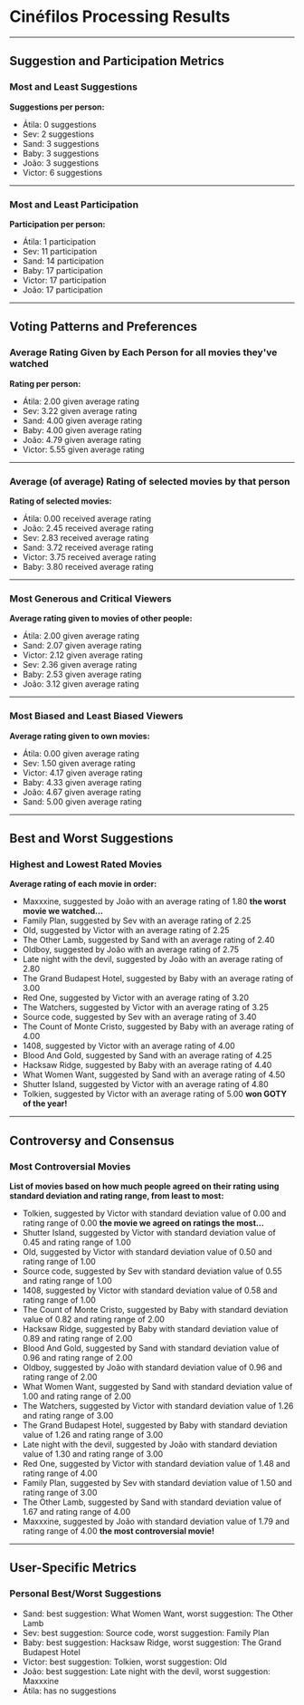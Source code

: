 # Cinéfilos Processing Results

---

## Suggestion and Participation Metrics

### Most and Least Suggestions

**Suggestions per person:**
- Átila: 0 suggestions
- Sev: 2 suggestions
- Sand: 3 suggestions
- Baby: 3 suggestions
- João: 3 suggestions
- Victor: 6 suggestions

---

### Most and Least Participation

**Participation per person:**
- Átila: 1 participation
- Sev: 11 participation
- Sand: 14 participation
- Baby: 17 participation
- Victor: 17 participation
- João: 17 participation

---

## Voting Patterns and Preferences

### Average Rating Given by Each Person for all movies they've watched

**Rating per person:**
- Átila: 2.00 given average rating
- Sev: 3.22 given average rating
- Sand: 4.00 given average rating
- Baby: 4.00 given average rating
- João: 4.79 given average rating
- Victor: 5.55 given average rating

---

### Average (of average) Rating of selected movies by that person

**Rating of selected movies:**
- Átila: 0.00 received average rating
- João: 2.45 received average rating
- Sev: 2.83 received average rating
- Sand: 3.72 received average rating
- Victor: 3.75 received average rating
- Baby: 3.80 received average rating

---

### Most Generous and Critical Viewers

**Average rating given to movies of other people:**
- Átila: 2.00 given average rating
- Sand: 2.07 given average rating
- Victor: 2.12 given average rating
- Sev: 2.36 given average rating
- Baby: 2.53 given average rating
- João: 3.12 given average rating

---

### Most Biased and Least Biased Viewers

**Average rating given to own movies:**
- Átila: 0.00 given average rating
- Sev: 1.50 given average rating
- Victor: 4.17 given average rating
- Baby: 4.33 given average rating
- João: 4.67 given average rating
- Sand: 5.00 given average rating

---

## Best and Worst Suggestions

### Highest and Lowest Rated Movies

**Average rating of each movie in order:**
- Maxxxine, suggested by João with an average rating of 1.80 **the worst movie we watched...**
- Family Plan, suggested by Sev with an average rating of 2.25
- Old, suggested by Victor with an average rating of 2.25
- The Other Lamb, suggested by Sand with an average rating of 2.40
- Oldboy, suggested by João with an average rating of 2.75
- Late night with the devil, suggested by João with an average rating of 2.80
- The Grand Budapest Hotel, suggested by Baby with an average rating of 3.00
- Red One, suggested by Victor with an average rating of 3.20
- The Watchers, suggested by Victor with an average rating of 3.25
- Source code, suggested by Sev with an average rating of 3.40
- The Count of Monte Cristo, suggested by Baby with an average rating of 4.00
- 1408, suggested by Victor with an average rating of 4.00
- Blood And Gold, suggested by Sand with an average rating of 4.25
- Hacksaw Ridge, suggested by Baby with an average rating of 4.40
- What Women Want, suggested by Sand with an average rating of 4.50
- Shutter Island, suggested by Victor with an average rating of 4.80
- Tolkien, suggested by Victor with an average rating of 5.00 **won GOTY of the year!**

---

## Controversy and Consensus

### Most Controversial Movies

**List of  movies based on how much people agreed on their rating using standard deviation and rating range, from least to most:**
- Tolkien, suggested by Victor with standard deviation value of 0.00 and rating range of 0.00 **the movie we agreed on ratings the most...**
- Shutter Island, suggested by Victor with standard deviation value of 0.45 and rating range of 1.00
- Old, suggested by Victor with standard deviation value of 0.50 and rating range of 1.00
- Source code, suggested by Sev with standard deviation value of 0.55 and rating range of 1.00
- 1408, suggested by Victor with standard deviation value of 0.58 and rating range of 1.00
- The Count of Monte Cristo, suggested by Baby with standard deviation value of 0.82 and rating range of 2.00
- Hacksaw Ridge, suggested by Baby with standard deviation value of 0.89 and rating range of 2.00
- Blood And Gold, suggested by Sand with standard deviation value of 0.96 and rating range of 2.00
- Oldboy, suggested by João with standard deviation value of 0.96 and rating range of 2.00
- What Women Want, suggested by Sand with standard deviation value of 1.00 and rating range of 2.00
- The Watchers, suggested by Victor with standard deviation value of 1.26 and rating range of 3.00
- The Grand Budapest Hotel, suggested by Baby with standard deviation value of 1.26 and rating range of 3.00
- Late night with the devil, suggested by João with standard deviation value of 1.30 and rating range of 3.00
- Red One, suggested by Victor with standard deviation value of 1.48 and rating range of 4.00
- Family Plan, suggested by Sev with standard deviation value of 1.50 and rating range of 3.00
- The Other Lamb, suggested by Sand with standard deviation value of 1.67 and rating range of 4.00
- Maxxxine, suggested by João with standard deviation value of 1.79 and rating range of 4.00 **the most controversial movie!**

---

## User-Specific Metrics

### Personal Best/Worst Suggestions

- Sand: best suggestion: What Women Want, worst suggestion: The Other Lamb
- Sev: best suggestion: Source code, worst suggestion: Family Plan
- Baby: best suggestion: Hacksaw Ridge, worst suggestion: The Grand Budapest Hotel
- Victor: best suggestion: Tolkien, worst suggestion: Old
- João: best suggestion: Late night with the devil, worst suggestion: Maxxxine
- Átila: has no suggestions
